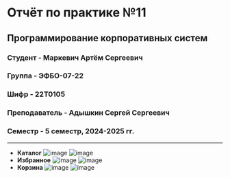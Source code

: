 # Отчёт по практике №11

## Программирование корпоративных систем

### Студент - **Маркевич Артём Сергеевич**

### Группа - **ЭФБО-07-22**

### Шифр - **22Т0105**

### Преподаватель - **Адышкин Сергей Сергеевич**

### Семестр - 5 семестр, 2024-2025 гг.

---

- **Каталог**
![image](https://github.com/user-attachments/assets/aecc1df7-4b45-4e46-96fb-08e853e77b0d)
![image](https://github.com/user-attachments/assets/3fe5350a-6d3a-46ef-bd03-b01a189e3b7f)
- **Избранное**
![image](https://github.com/user-attachments/assets/9c9095f9-449f-49f1-b31e-bbf705a81530)
![image](https://github.com/user-attachments/assets/5994550f-ff87-4fcf-8b2b-dea920fbe4d4)
- **Корзина**
![image](https://github.com/user-attachments/assets/70dd9ce9-2ee0-4891-a942-3ec686793972)
![image](https://github.com/user-attachments/assets/65b4c9c7-27f3-464e-a126-79b2e2c0dcb7)
